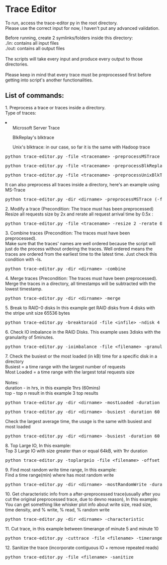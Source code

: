 <h1> Trace Editor </h1>

<p>
To run, access the trace-editor py in the root directory. <br />
Please use the correct input for now, I haven't put any advanced validation. <br />

Before running, create 2 symlinks/folders inside this directory: <br />
./in: contains all input files <br />
./out: contains all output files <br />
<br />
The scripts will take every input and produce every output to those directories. <br />
<br />
Please keep in mind that every trace must be preprocessed first before getting into script's another functionalities.
</p>

<h2>List of commands: </h2>
<p>
1. Preprocess a trace or traces inside a directory.<br />
Type of traces:<br/>
<li>
  <ol>Microsoft Server Trace</ol>
  <ol>BlkReplay's blktrace</ol>
  <ol>Unix's blktrace: in our case, so far it is the same with Hadoop trace</ol>
</li>
</p>
<pre>python trace-editor.py -file &lt;tracename&gt; -preprocessMSTrace (-filter read/write)</pre>
<pre>python trace-editor.py -file &lt;tracename&gt; -preprocessBlkReplayTrace (-filter read/write)</pre>
<pre>python trace-editor.py -file &lt;tracename&gt; -preprocessUnixBlkTrace (-filter read/write)</pre>

<p>It can also preprocess all traces inside a directory, here's an example using MS-Trace</p>
<pre>python trace-editor.py -dir &lt;dirname&gt; -preprocessMSTrace (-filter read/write)</pre>

<p>
2. Modify a trace (Precondition: The trace must has been preprocessed)<br />
Resize all requests size by 2x and rerate all request arrival time by 0.5x : <br />
</p>
<pre>python trace-editor.py -file &lt;tracename&gt; -resize 2 -rerate 0.5</pre>

<p>
3. Combine traces (Precondition: The traces must have been preprocessed).<br />
Make sure that the traces' names are well ordered because the script will just do the process without ordering the traces.
Well ordered means the traces are ordered from the earliest time to the latest time. Just check this condition with -ls.
</p>
<pre>python trace-editor.py -dir &lt;dirname&gt; -combine</pre>

<p>
4. Merge traces (Precondition: The traces must have been preprocessed).<br />
Merge the traces in a directory, all timestamps will be subtracted with the lowest timestamp.
</p>
<pre>python trace-editor.py -dir &lt;dirname&gt; -merge</pre>

<p>
5. Break to RAID-0 disks
In this example get RAID disks from 4 disks with the stripe unit size 65536 bytes
</p>

<pre>python trace-editor.py -breaktoraid -file &lt;infile&gt; -ndisk 4 -stripe 65536</pre>

<p>
6. Check IO imbalance in the RAID Disks.
This example uses 3disks with the granularity of 5minutes.
</p>

<pre>python trace-editor.py -ioimbalance -file &lt;filename&gt; -granularity 5</pre>

<p>
7. Check the busiest or the most loaded (in kB) time for a specific disk in a directory <br />
Busiest = a time range with the largest number of requests <br />
Most Loaded = a time range with the largest total requests size <br />
<br />
Notes: <br />
duration - in hrs, in this example 1hrs (60mins) <br />
top - top n result in this example 3 top results <br />
</p>
<pre>python trace-editor.py -dir &lt;dirname&gt; -mostLoaded -duration 60 -top 3</pre>
<pre>python trace-editor.py -dir &lt;dirname&gt; -busiest -duration 60 -top 3</pre>

<p> Check the largest average time, the usage is the same with busiest and most loaded </p>
<pre>python trace-editor.py -dir &lt;dirname&gt; -busiest -duration 60 -top 3</pre>

<p>
8. Top Large IO, In this example: <br />
Top 3 Large IO with size greater than or equal 64kB, with 1hr duration
</p>

<pre>python trace-editor.py -toplargeio -file &lt;filename&gt; -offset 64 -devno 0 -duration 60 -top 3</pre>

<p>
9. Find most random write time range, In this example: <br />
Find a time range(min) where has most random write
</p>

<pre>python trace-editor.py -dir &lt;dirname&gt; -mostRandomWrite -duration 5 -devno 5 -top 3</pre>

<p>
10. Get characteristic info from a after-preprocessed trace(usually after you cut the original preprocessed trace, due to devno reason), In this example: <br />
You can get something like whisker plot info about write size, read size, time density, and % write, % read, % random write
</p>

<pre>python trace-editor.py -dir &lt;dirname&gt; -characteristic</pre>

<p>
11. Cut trace, in this example between timerange of minute 5 and minute 10
</p>

<pre>python trace-editor.py -cuttrace -file &lt;filename&gt; -timerange 5 10</pre>

<p>
12. Sanitize the trace (incorporate contiguous IO + remove repeated reads)
</p>

<pre>python trace-editor.py -file &lt;filename&gt; -sanitize</pre>

